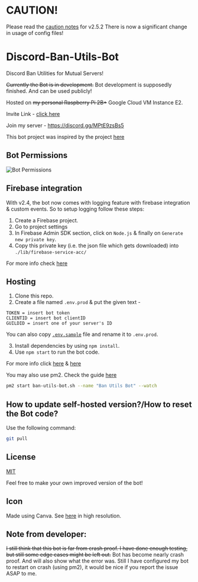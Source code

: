 # CAUTION!

Please read the [caution notes](./Caution.md) for v2.5.2
There is now a significant change in usage of config files!  

# Discord-Ban-Utils-Bot

Discord Ban Utilities for Mutual Servers!

~~Currently the Bot is in development.~~ Bot development is supposedly finished. And can be used publicly!

Hosted on ~~my personal Raspberry Pi 2B+~~ Google Cloud VM Instance E2.

Invite Link - [click here](https://discord.com/api/oauth2/authorize?client_id=897454611370213436&permissions=1377073907846&scope=bot%20applications.commands)

Join my server - <https://discord.gg/MPtE9zsBs5>

This bot project was inspired by the project [here](https://github.com/PermissionError/dbans-cli)

## Bot Permissions

![Bot Permissions](https://i.imgur.com/ZcJaN4y.png)

## Firebase integration

With v2.4, the bot now comes with logging feature with firebase integration & custom events.
So to setup logging follow these steps:
1. Create a Firebase project.
2. Go to project settings
3. In Firebase Admin SDK section, click on `Node.js` & finally on `Generate new private key`.
4. Copy this private key (i.e. the json file which gets downloaded) into `./lib/firebase-service-acc/`

For more info check [here](./lib/firebase-service-acc/README.md)

## Hosting

1.  Clone this repo.
2.  Create a file named `.env.prod` & put the given text -

```environment
TOKEN = insert bot token
CLIENTID = insert bot clientID
GUILDID = insert one of your server's ID
```

You can also copy [`.env.sample`](./.env.sample) file and rename it to `.env.prod`.

3.  Install dependencies by using `npm install`.
4.  Use `npm start` to run the bot code.

For more info click [here](https://discordjs.guide/preparations/setting-up-a-bot-application.html#creating-your-bot) & [here](https://discordjs.guide/creating-your-bot/)

You may also use pm2. Check the guide [here](https://discordjs.guide/improving-dev-environment/pm2.html)

```bash
pm2 start ban-utils-bot.sh --name "Ban Utils Bot" --watch
```

## How to update self-hosted version?/How to reset the Bot code?

Use the following command:

```bash
git pull
```

## License

[MIT](./LICENSE)

Feel free to make your own improved version of the bot!

## Icon

Made using Canva.
See [here](https://www.canva.com/design/DAEsnh6KHfM/DTA-pMkWSqigGIgLA9Y39w/view?utm_content=DAEsnh6KHfM&utm_campaign=designshare&utm_medium=link&utm_source=publishsharelink) in high resolution.

## Note from developer:

~~I still think that this bot is far from crash proof. I have done enough testing, but still some edge cases might be left out.~~
Bot has become nearly crash proof. And will also show what the error was.
Still I have configured my bot to restart on crash (using pm2), it would be nice if you report the issue ASAP to me.

